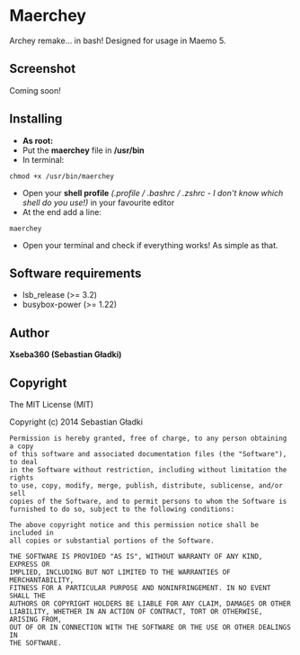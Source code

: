 Maerchey
==============================================
Archey remake... in bash! Designed for usage in Maemo 5.

Screenshot
----------
Coming soon!

Installing
----------
* **As root:**
 * Put the **maerchey** file in **/usr/bin**
 * In terminal: 
 ```
 chmod +x /usr/bin/maerchey
 ```
 * Open your **shell profile** *(.profile / .bashrc / .zshrc - I don't know which shell do you use!)* in your favourite editor
  * At the end add a line:
  ```
  maerchey
  ```
* Open your terminal and check if everything works!
As simple as that.

Software requirements
---------------------

* lsb_release (>= 3.2)
* busybox-power (>= 1.22)

Author
-------

**Xseba360 (Sebastian Gładki)**


Copyright
---------

The MIT License (MIT)

Copyright (c) 2014 Sebastian Gładki

    Permission is hereby granted, free of charge, to any person obtaining a copy
    of this software and associated documentation files (the "Software"), to deal
    in the Software without restriction, including without limitation the rights
    to use, copy, modify, merge, publish, distribute, sublicense, and/or sell
    copies of the Software, and to permit persons to whom the Software is
    furnished to do so, subject to the following conditions:
    
    The above copyright notice and this permission notice shall be included in
    all copies or substantial portions of the Software.
    
    THE SOFTWARE IS PROVIDED "AS IS", WITHOUT WARRANTY OF ANY KIND, EXPRESS OR
    IMPLIED, INCLUDING BUT NOT LIMITED TO THE WARRANTIES OF MERCHANTABILITY,
    FITNESS FOR A PARTICULAR PURPOSE AND NONINFRINGEMENT. IN NO EVENT SHALL THE
    AUTHORS OR COPYRIGHT HOLDERS BE LIABLE FOR ANY CLAIM, DAMAGES OR OTHER
    LIABILITY, WHETHER IN AN ACTION OF CONTRACT, TORT OR OTHERWISE, ARISING FROM,
    OUT OF OR IN CONNECTION WITH THE SOFTWARE OR THE USE OR OTHER DEALINGS IN
    THE SOFTWARE.
